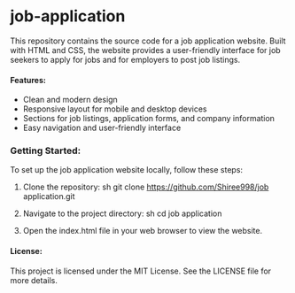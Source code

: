 # job-application
This repository contains the source code for a job application website. Built with HTML and CSS, the website provides a user-friendly interface for job seekers to apply for jobs and for employers to post job listings.

#### Features:

- Clean and modern design
- Responsive layout for mobile and desktop devices
- Sections for job listings, application forms, and company information
- Easy navigation and user-friendly interface


### Getting Started:

To set up the job application website locally, follow these steps:

1. Clone the repository:
   sh
   git clone https://github.com/Shiree998/job application.git
   

2. Navigate to the project directory:
   sh
   cd job application
   

3. Open the index.html file in your web browser to view the website.


#### License:

This project is licensed under the MIT License. See the LICENSE file for more details.



